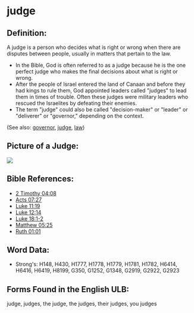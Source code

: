 # judge

## Definition:

A judge is a person who decides what is right or wrong when there are disputes between people, usually in matters that pertain to the law.

* In the Bible, God is often referred to as a judge because he is the one perfect judge who makes the final decisions about what is right or wrong.
* After the people of Israel entered the land of Canaan and before they had kings to rule them, God appointed leaders called "judges" to lead them in times of trouble. Often these judges were military leaders who rescued the Israelites by defeating their enemies.
* The term "judge" could also be called "decision-maker" or "leader" or "deliverer" or "governor," depending on the context.

(See also: [governor](../other/governor.md), [judge](../kt/judge.md), [law](../kt/lawofmoses.md))

## Picture of a Judge:

<a href="https://content.bibletranslationtools.org/WycliffeAssociates/en_tw/raw/branch/master/PNGs/j/Judge.png"><img src="https://content.bibletranslationtools.org/WycliffeAssociates/en_tw/raw/branch/master/PNGs/j/Judge.png" ></a>

## Bible References:

* [2 Timothy 04:08](rc://en/tn/help/2ti/04/08)
* [Acts 07:27](rc://en/tn/help/act/07/27)
* [Luke 11:19](rc://en/tn/help/luk/11/19)
* [Luke 12:14](rc://en/tn/help/luk/12/14)
* [Luke 18:1-2](rc://en/tn/help/luk/18/01)
* [Matthew 05:25](rc://en/tn/help/mat/05/25)
* [Ruth 01:01](rc://en/tn/help/rut/01/01)

## Word Data:

* Strong's: H148, H430, H1777, H1778, H1779, H1781, H1782, H6414, H6416, H6419, H8199, G350, G1252, G1348, G2919, G2922, G2923

## Forms Found in the English ULB:

judge, judges, the judge, the judges, their judges, you judges


